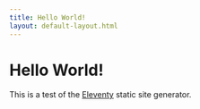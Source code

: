 ```yaml
---
title: Hello World!
layout: default-layout.html
---
```


# Hello World!

This is a test of the [Eleventy](https://www.11ty.dev/) static site generator.


